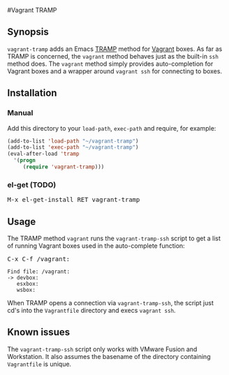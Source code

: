 #Vagrant TRAMP

## Synopsis

`vagrant-tramp` adds an Emacs [TRAMP](http://www.gnu.org/software/tramp/) method for
[Vagrant](http://vagrantup.com/) boxes.  As far as TRAMP is concerned, the
`vagrant` method behaves just as the built-in `ssh` method does.  The `vagrant`
method simply provides auto-completion for Vagrant boxes and a wrapper around
`vagrant ssh` for connecting to boxes.

## Installation

### Manual

Add this directory to your `load-path`, `exec-path` and require, for example:

```lisp
(add-to-list 'load-path "~/vagrant-tramp")
(add-to-list 'exec-path "~/vagrant-tramp")
(eval-after-load 'tramp
  '(progn
     (require 'vagrant-tramp)))
```

### el-get (TODO)

<kbd>M-x el-get-install RET vagrant-tramp</kbd>

## Usage

The TRAMP method `vagrant` runs the `vagrant-tramp-ssh` script to get a list of
running Vagrant boxes used in the auto-complete function:

<kbd>C-x C-f /vagrant:</kbd>

    Find file: /vagrant:
    -> devbox:
       esxbox:
       wsbox:

When TRAMP opens a connection via `vagrant-tramp-ssh`, the script just cd's into
the `Vagrantfile` directory and execs `vagrant ssh`.

## Known issues

The `vagrant-tramp-ssh` script only works with VMware Fusion and Workstation.
It also assumes the basename of the directory containing `Vagrantfile` is unique.
